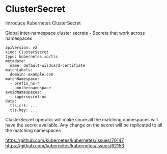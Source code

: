 # ClusterSecret
Introduce Kubernetes ClusterSecret 


Global inter-namespace cluster secrets - Secrets that work across namespaces 

```
apiVersion: v2
kind: ClusterSecret
type: kubernetes.io/tls
metadata:
  name: default-wildcard-certifiate
matchLabels:
  domain: example.com 
matchNamespace:
  - prefix_ns-*
  - anothernamespace
avoidNamespaces:
  - supersecret-ns
data:
  tls.crt: ...
  tls.key: ...
```

ClusterSecret operator will make shure all the matching namespaces will have the secret available.
Any change on the secret will be replicated to all the matching namespaces


https://github.com/kubernetes/kubernetes/issues/70147
https://github.com/kubernetes/kubernetes/issues/62153
